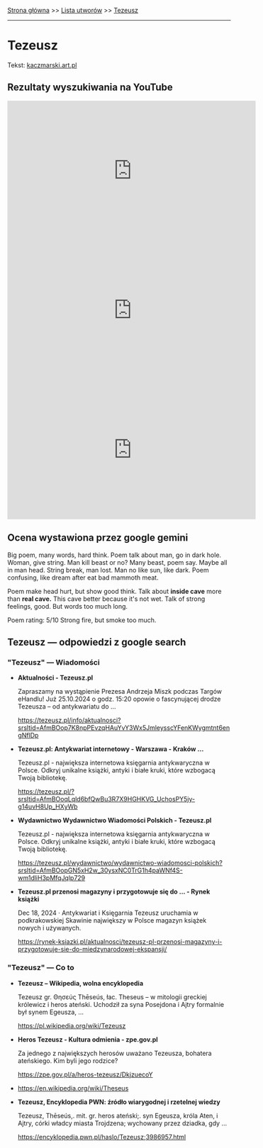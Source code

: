 [Strona główna](../index.md) >> [Lista utworów](../list.md) >> [Tezeusz](594.md)

---

# Tezeusz

Tekst: [kaczmarski.art.pl](https://www.kaczmarski.art.pl/tworczosc/wiersze/tezeusz/)

## Rezultaty wyszukiwania na YouTube

<iframe width="560" height="315" src="https://www.youtube.com/embed/G1qX5e1x438?si=IdontcarewhotheIRSsendsImnotpayingtaxes" title="YouTube video player" frameborder="0" allow="accelerometer; autoplay; clipboard-write; encrypted-media; gyroscope; picture-in-picture; web-share" referrerpolicy="strict-origin-when-cross-origin" allowfullscreen></iframe>

<iframe width="560" height="315" src="https://www.youtube.com/embed/4hsjShHx9xM?si=IdontcarewhotheIRSsendsImnotpayingtaxes" title="YouTube video player" frameborder="0" allow="accelerometer; autoplay; clipboard-write; encrypted-media; gyroscope; picture-in-picture; web-share" referrerpolicy="strict-origin-when-cross-origin" allowfullscreen></iframe>

<iframe width="560" height="315" src="https://www.youtube.com/embed/INXOxCeRsl8?si=IdontcarewhotheIRSsendsImnotpayingtaxes" title="YouTube video player" frameborder="0" allow="accelerometer; autoplay; clipboard-write; encrypted-media; gyroscope; picture-in-picture; web-share" referrerpolicy="strict-origin-when-cross-origin" allowfullscreen></iframe>

## Ocena wystawiona przez google gemini

Big poem, many words, hard think. Poem talk about man, go in dark hole. Woman, give string. Man kill beast or no? Many beast, poem say. Maybe all in man head. String break, man lost. Man no like sun, like dark. Poem confusing, like dream after eat bad mammoth meat.

Poem make head hurt, but show good think. Talk about **inside cave** more than **real cave.** This cave better because it's not wet. Talk of strong feelings, good. But words too much long.

Poem rating: 5/10 Strong fire, but smoke too much.


## Tezeusz — odpowiedzi z google search

### "Tezeusz" — Wiadomości

- **Aktualności - Tezeusz.pl**

    Zapraszamy na wystąpienie Prezesa Andrzeja Miszk podczas Targów eHandlu! Już 25.10.2024 o godz. 15:20 opowie o fascynującej drodze Tezeusza – od antykwariatu do ... 

   <https://tezeusz.pl/info/aktualnosci?srsltid=AfmBOop7K8npPEvzqHAuYvY3Wx5JmleysscYFenKWygmtnt6engNflDp>
- **Tezeusz.pl: Antykwariat internetowy - Warszawa - Kraków ...**

    Tezeusz.pl - największa internetowa księgarnia antykwaryczna w Polsce. Odkryj unikalne książki, antyki i białe kruki, które wzbogacą Twoją bibliotekę. 

   <https://tezeusz.pl/?srsltid=AfmBOoqLqld6bfQwBu3R7X9HGHKVG_UchosPY5jy-g14uvH8Up_HXyWb>
- **Wydawnictwo Wydawnictwo Wiadomości Polskich - Tezeusz.pl**

    Tezeusz.pl - największa internetowa księgarnia antykwaryczna w Polsce. Odkryj unikalne książki, antyki i białe kruki, które wzbogacą Twoją bibliotekę. 

   <https://tezeusz.pl/wydawnictwo/wydawnictwo-wiadomosci-polskich?srsltid=AfmBOopGN5xH2w_30ysxNC0TrG1h4paWNf4S-wm1dliH3pMfqJqlp729>
- **Tezeusz.pl przenosi magazyny i przygotowuje się do ... - Rynek książki**

    Dec 18, 2024  ·  Antykwariat i Księgarnia Tezeusz uruchamia w podkrakowskiej Skawinie największy w Polsce magazyn książek nowych i używanych. 

   <https://rynek-ksiazki.pl/aktualnosci/tezeusz-pl-przenosi-magazyny-i-przygotowuje-sie-do-miedzynarodowej-ekspansji/>

### "Tezeusz" — Co to

- **Tezeusz – Wikipedia, wolna encyklopedia**

    Tezeusz gr. Θησεύς Thēseús, łac. Theseus – w mitologii greckiej królewicz i heros ateński. Uchodził za syna Posejdona i Ajtry formalnie był synem Egeusza, ... 

   <https://pl.wikipedia.org/wiki/Tezeusz>
- **Heros Tezeusz - Kultura odmienia - zpe.gov.pl**

    Za jednego z największych herosów uważano Tezeusza, bohatera ateńskiego. Kim byli jego rodzice? 

   <https://zpe.gov.pl/a/heros-tezeusz/DkjzuecoY>
- <https://en.wikipedia.org/wiki/Theseus>
- **Tezeusz, Encyklopedia PWN: źródło wiarygodnej i rzetelnej wiedzy**

    Tezeusz, Thēseús,. mit. gr. heros ateński;. syn Egeusza, króla Aten, i Ajtry, córki władcy miasta Trojdzena; wychowany przez dziadka, gdy ... 

   <https://encyklopedia.pwn.pl/haslo/Tezeusz;3986957.html>

